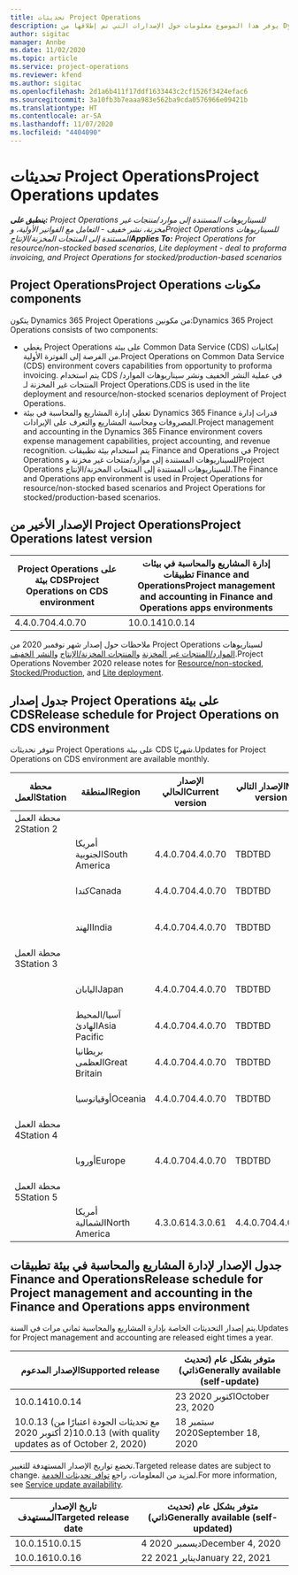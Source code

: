 ```yaml
---
title: تحديثات Project Operations
description: يوفر هذا الموضوع معلومات حول الإصدارات التي تم إطلاقها من Dynamics 365 Project Operations.
author: sigitac
manager: Annbe
ms.date: 11/02/2020
ms.topic: article
ms.service: project-operations
ms.reviewer: kfend
ms.author: sigitac
ms.openlocfilehash: 2d1a6b411f17ddf1633443c2cf1526f3424efac6
ms.sourcegitcommit: 3a10fb3b7eaaa983e562ba9cda0576966e09421b
ms.translationtype: HT
ms.contentlocale: ar-SA
ms.lasthandoff: 11/07/2020
ms.locfileid: "4404090"
---
```

# <a name="project-operations-updates"></a><span data-ttu-id="a2ad4-103">تحديثات Project Operations</span><span class="sxs-lookup"><span data-stu-id="a2ad4-103">Project Operations updates</span></span>

<span data-ttu-id="a2ad4-104">_**ينطبق على:** Project Operations للسيناريوهات المستندة إلى موارد/منتجات غير مخزنة‬، نشر خفيف - التعامل مع الفواتير الأولية‬، وProject Operations للسيناريوهات المستندة إلى المنتجات المخزنة/الإنتاج_</span><span class="sxs-lookup"><span data-stu-id="a2ad4-104">_**Applies To:** Project Operations for resource/non-stocked based scenarios, Lite deployment - deal to proforma invoicing, and Project Operations for stocked/production-based scenarios_</span></span>

## <a name="project-operations-components"></a><span data-ttu-id="a2ad4-105">‏‫مكونات Project Operations</span><span class="sxs-lookup"><span data-stu-id="a2ad4-105">Project Operations components</span></span>

<span data-ttu-id="a2ad4-106">يتكون Dynamics 365 Project Operations من مكونين:</span><span class="sxs-lookup"><span data-stu-id="a2ad4-106">Dynamics 365 Project Operations consists of two components:</span></span>

- <span data-ttu-id="a2ad4-107">يغطي Project Operations على بيئة Common Data Service (CDS) إمكانيات من الفرصة إلى الفوترة الأولية.</span><span class="sxs-lookup"><span data-stu-id="a2ad4-107">Project Operations on Common Data Service (CDS) environment covers capabilities from opportunity to proforma invoicing.</span></span> <span data-ttu-id="a2ad4-108">يتم استخدام CDS في عملية النشر الخفيف ونشر سيناريوهات الموارد/المنتجات غير المخزنة‬ لـ Project Operations.</span><span class="sxs-lookup"><span data-stu-id="a2ad4-108">CDS is used in the lite deployment and resource/non-stocked scenarios deployment of Project Operations.</span></span>
- <span data-ttu-id="a2ad4-109">تغطي إدارة المشاريع والمحاسبة في بيئة Dynamics 365 Finance قدرات إدارة المصروفات ومحاسبة المشاريع والتعرف على الإيرادات.</span><span class="sxs-lookup"><span data-stu-id="a2ad4-109">Project management and accounting in the Dynamics 365 Finance environment covers expense management capabilities, project accounting, and revenue recognition.</span></span> <span data-ttu-id="a2ad4-110">يتم استخدام بيئة تطبيقات Finance and Operations في Project Operations للسيناريوهات المستندة إلى موارد/منتجات غير مخزنة‬ وProject Operations للسيناريوهات المستندة إلى المنتجات المخزنة/الإنتاج.</span><span class="sxs-lookup"><span data-stu-id="a2ad4-110">The Finance and Operations app environment is used in Project Operations for resource/non-stocked based scenarios and Project Operations for stocked/production-based scenarios.</span></span>

## <a name="project-operations-latest-version"></a><span data-ttu-id="a2ad4-111">الإصدار الأخير من Project Operations</span><span class="sxs-lookup"><span data-stu-id="a2ad4-111">Project Operations latest version</span></span>

| <span data-ttu-id="a2ad4-112">Project Operations على بيئة CDS</span><span class="sxs-lookup"><span data-stu-id="a2ad4-112">Project Operations on CDS environment</span></span> | <span data-ttu-id="a2ad4-113">إدارة المشاريع والمحاسبة في بيئات تطبيقات Finance and Operations</span><span class="sxs-lookup"><span data-stu-id="a2ad4-113">Project management and accounting in Finance and Operations apps environments</span></span> |
| --- | --- |
| <span data-ttu-id="a2ad4-114">4.4.0.70</span><span class="sxs-lookup"><span data-stu-id="a2ad4-114">4.4.0.70</span></span> | <span data-ttu-id="a2ad4-115">10.0.14</span><span class="sxs-lookup"><span data-stu-id="a2ad4-115">10.0.14</span></span> |

<span data-ttu-id="a2ad4-116">ملاحظات حول إصدار شهر نوفمبر 2020 من Project Operations لسيناريوهات [الموارد/المنتجات غير المخزنة‬](whats-new-nov-2020-resource-based.md) و[المنتجات المخزنة/الإنتاج](../prod-pma/whats-new/whats-new-nov-2020-production-based.md) و[النشر الخفيف](../pro/whats-new/whats-new-nov-2020-lite.md).</span><span class="sxs-lookup"><span data-stu-id="a2ad4-116">Project Operations November 2020 release notes for [Resource/non-stocked](whats-new-nov-2020-resource-based.md), [Stocked/Production](../prod-pma/whats-new/whats-new-nov-2020-production-based.md), and [Lite deployment](../pro/whats-new/whats-new-nov-2020-lite.md).</span></span>

## <a name="release-schedule-for-project-operations-on-cds-environment"></a><span data-ttu-id="a2ad4-117">جدول إصدار Project Operations على بيئة CDS</span><span class="sxs-lookup"><span data-stu-id="a2ad4-117">Release schedule for Project Operations on CDS environment</span></span>

<span data-ttu-id="a2ad4-118">تتوفر تحديثات Project Operations على بيئة CDS شهريًا.</span><span class="sxs-lookup"><span data-stu-id="a2ad4-118">Updates for Project Operations on CDS environment are available monthly.</span></span> 

| <span data-ttu-id="a2ad4-119">محطة العمل</span><span class="sxs-lookup"><span data-stu-id="a2ad4-119">Station</span></span>   | <span data-ttu-id="a2ad4-120">المنطقة</span><span class="sxs-lookup"><span data-stu-id="a2ad4-120">Region</span></span>        | <span data-ttu-id="a2ad4-121">الإصدار الحالي</span><span class="sxs-lookup"><span data-stu-id="a2ad4-121">Current version</span></span> | <span data-ttu-id="a2ad4-122">الإصدار التالي</span><span class="sxs-lookup"><span data-stu-id="a2ad4-122">Next version</span></span> | <span data-ttu-id="a2ad4-123">متوفر بشكل عام</span><span class="sxs-lookup"><span data-stu-id="a2ad4-123">Generally available</span></span> |
|-----------|---------------|-----------------|--------------|---------------------|
| <span data-ttu-id="a2ad4-124">محطة العمل 2</span><span class="sxs-lookup"><span data-stu-id="a2ad4-124">Station 2</span></span> |   &nbsp;      |    &nbsp;       | &nbsp;       |      &nbsp;         |
|   &nbsp;  | <span data-ttu-id="a2ad4-125">أمريكا الجنوبية</span><span class="sxs-lookup"><span data-stu-id="a2ad4-125">South America</span></span> |  <span data-ttu-id="a2ad4-126">4.4.0.70</span><span class="sxs-lookup"><span data-stu-id="a2ad4-126">4.4.0.70</span></span>       | <span data-ttu-id="a2ad4-127">TBD</span><span class="sxs-lookup"><span data-stu-id="a2ad4-127">TBD</span></span>     | <span data-ttu-id="a2ad4-128">20 نوفمبر 20</span><span class="sxs-lookup"><span data-stu-id="a2ad4-128">20-Nov-20</span></span>           |
|    &nbsp; | <span data-ttu-id="a2ad4-129">كندا</span><span class="sxs-lookup"><span data-stu-id="a2ad4-129">Canada</span></span>        |  <span data-ttu-id="a2ad4-130">4.4.0.70</span><span class="sxs-lookup"><span data-stu-id="a2ad4-130">4.4.0.70</span></span>       | <span data-ttu-id="a2ad4-131">TBD</span><span class="sxs-lookup"><span data-stu-id="a2ad4-131">TBD</span></span>     | <span data-ttu-id="a2ad4-132">20 نوفمبر 20</span><span class="sxs-lookup"><span data-stu-id="a2ad4-132">20-Nov-20</span></span>           |
|   &nbsp;  | <span data-ttu-id="a2ad4-133">الهند</span><span class="sxs-lookup"><span data-stu-id="a2ad4-133">India</span></span>         |  <span data-ttu-id="a2ad4-134">4.4.0.70</span><span class="sxs-lookup"><span data-stu-id="a2ad4-134">4.4.0.70</span></span>       | <span data-ttu-id="a2ad4-135">TBD</span><span class="sxs-lookup"><span data-stu-id="a2ad4-135">TBD</span></span>     | <span data-ttu-id="a2ad4-136">20 نوفمبر 20</span><span class="sxs-lookup"><span data-stu-id="a2ad4-136">20-Nov-20</span></span>           |
| <span data-ttu-id="a2ad4-137">محطة العمل 3</span><span class="sxs-lookup"><span data-stu-id="a2ad4-137">Station 3</span></span>  |      &nbsp;   |     &nbsp;      |     &nbsp;   |      &nbsp;         |
|   &nbsp;  | <span data-ttu-id="a2ad4-138">اليابان</span><span class="sxs-lookup"><span data-stu-id="a2ad4-138">Japan</span></span>         |  <span data-ttu-id="a2ad4-139">4.4.0.70</span><span class="sxs-lookup"><span data-stu-id="a2ad4-139">4.4.0.70</span></span>       | <span data-ttu-id="a2ad4-140">TBD</span><span class="sxs-lookup"><span data-stu-id="a2ad4-140">TBD</span></span>     | <span data-ttu-id="a2ad4-141">04 ديسمبر 20</span><span class="sxs-lookup"><span data-stu-id="a2ad4-141">04-Dec-20</span></span>           |
|   &nbsp;  | <span data-ttu-id="a2ad4-142">آسيا/المحيط الهادئ</span><span class="sxs-lookup"><span data-stu-id="a2ad4-142">Asia Pacific</span></span>  |  <span data-ttu-id="a2ad4-143">4.4.0.70</span><span class="sxs-lookup"><span data-stu-id="a2ad4-143">4.4.0.70</span></span>       | <span data-ttu-id="a2ad4-144">TBD</span><span class="sxs-lookup"><span data-stu-id="a2ad4-144">TBD</span></span>     | <span data-ttu-id="a2ad4-145">04 ديسمبر 20</span><span class="sxs-lookup"><span data-stu-id="a2ad4-145">04-Dec-20</span></span>           |
|   &nbsp;  | <span data-ttu-id="a2ad4-146">بريطانيا العظمى</span><span class="sxs-lookup"><span data-stu-id="a2ad4-146">Great Britain</span></span> |  <span data-ttu-id="a2ad4-147">4.4.0.70</span><span class="sxs-lookup"><span data-stu-id="a2ad4-147">4.4.0.70</span></span>       | <span data-ttu-id="a2ad4-148">TBD</span><span class="sxs-lookup"><span data-stu-id="a2ad4-148">TBD</span></span>     | <span data-ttu-id="a2ad4-149">04 ديسمبر 20</span><span class="sxs-lookup"><span data-stu-id="a2ad4-149">04-Dec-20</span></span>           |
|   &nbsp;  | <span data-ttu-id="a2ad4-150">‏‫أوقيانوسيا‬</span><span class="sxs-lookup"><span data-stu-id="a2ad4-150">Oceania</span></span>       |  <span data-ttu-id="a2ad4-151">4.4.0.70</span><span class="sxs-lookup"><span data-stu-id="a2ad4-151">4.4.0.70</span></span>       | <span data-ttu-id="a2ad4-152">TBD</span><span class="sxs-lookup"><span data-stu-id="a2ad4-152">TBD</span></span>     | <span data-ttu-id="a2ad4-153">04 ديسمبر 20</span><span class="sxs-lookup"><span data-stu-id="a2ad4-153">04-Dec-20</span></span>           |
| <span data-ttu-id="a2ad4-154">محطة العمل 4</span><span class="sxs-lookup"><span data-stu-id="a2ad4-154">Station 4</span></span> |     &nbsp;    |     &nbsp;      |     &nbsp;   |      &nbsp;         |
|   &nbsp;  | <span data-ttu-id="a2ad4-155">أوروبا</span><span class="sxs-lookup"><span data-stu-id="a2ad4-155">Europe</span></span>        |  <span data-ttu-id="a2ad4-156">4.4.0.70</span><span class="sxs-lookup"><span data-stu-id="a2ad4-156">4.4.0.70</span></span>       | <span data-ttu-id="a2ad4-157">TBD</span><span class="sxs-lookup"><span data-stu-id="a2ad4-157">TBD</span></span>     | <span data-ttu-id="a2ad4-158">11 ديسمبر 20</span><span class="sxs-lookup"><span data-stu-id="a2ad4-158">11-Dec-20</span></span>           |
| <span data-ttu-id="a2ad4-159">محطة العمل 5</span><span class="sxs-lookup"><span data-stu-id="a2ad4-159">Station 5</span></span> |     &nbsp;    |     &nbsp;      |     &nbsp;   |      &nbsp;         |
|   &nbsp;  | <span data-ttu-id="a2ad4-160">أمريكا الشمالية</span><span class="sxs-lookup"><span data-stu-id="a2ad4-160">North America</span></span> | <span data-ttu-id="a2ad4-161">4.3.0.61</span><span class="sxs-lookup"><span data-stu-id="a2ad4-161">4.3.0.61</span></span>        | <span data-ttu-id="a2ad4-162">4.4.0.70</span><span class="sxs-lookup"><span data-stu-id="a2ad4-162">4.4.0.70</span></span>     | <span data-ttu-id="a2ad4-163">15 نوفمبر 20</span><span class="sxs-lookup"><span data-stu-id="a2ad4-163">15-Nov-20</span></span>           |

## <a name="release-schedule-for-project-management-and-accounting-in-the-finance-and-operations-apps-environment"></a><span data-ttu-id="a2ad4-164">جدول الإصدار لإدارة المشاريع والمحاسبة في بيئة تطبيقات Finance and Operations</span><span class="sxs-lookup"><span data-stu-id="a2ad4-164">Release schedule for Project management and accounting in the Finance and Operations apps environment</span></span>

<span data-ttu-id="a2ad4-165">يتم إصدار التحديثات الخاصة بإدارة المشاريع والمحاسبة ثماني مرات في السنة.</span><span class="sxs-lookup"><span data-stu-id="a2ad4-165">Updates for Project management and accounting are released eight times a year.</span></span>

| <span data-ttu-id="a2ad4-166">الإصدار المدعوم</span><span class="sxs-lookup"><span data-stu-id="a2ad4-166">Supported release</span></span> | <span data-ttu-id="a2ad4-167">متوفر بشكل عام (تحديث ذاتي)</span><span class="sxs-lookup"><span data-stu-id="a2ad4-167">Generally available (self-update)</span></span> |
| --- | --- |
| <span data-ttu-id="a2ad4-168">10.0.14</span><span class="sxs-lookup"><span data-stu-id="a2ad4-168">10.0.14</span></span> | <span data-ttu-id="a2ad4-169">23 اكتوبر 2020</span><span class="sxs-lookup"><span data-stu-id="a2ad4-169">October 23, 2020</span></span> |
| <span data-ttu-id="a2ad4-170">10.0.13 (مع تحديثات الجودة اعتبارًا من 2 أكتوبر 2020)</span><span class="sxs-lookup"><span data-stu-id="a2ad4-170">10.0.13 (with quality updates as of October 2, 2020)</span></span> | <span data-ttu-id="a2ad4-171">18 سبتمبر 2020</span><span class="sxs-lookup"><span data-stu-id="a2ad4-171">September 18, 2020</span></span> |

<span data-ttu-id="a2ad4-172">تخضع تواريخ الإصدار المستهدفة للتغيير.</span><span class="sxs-lookup"><span data-stu-id="a2ad4-172">Targeted release dates are subject to change.</span></span> <span data-ttu-id="a2ad4-173">لمزيد من المعلومات، راجع [توافر تحديثات الخدمة](https://docs.microsoft.com/dynamics365/fin-ops-core/fin-ops/get-started/public-preview-releases?toc=/dynamics365/finance/toc.json).</span><span class="sxs-lookup"><span data-stu-id="a2ad4-173">For more information, see [Service update availability](https://docs.microsoft.com/dynamics365/fin-ops-core/fin-ops/get-started/public-preview-releases?toc=/dynamics365/finance/toc.json).</span></span>

| <span data-ttu-id="a2ad4-174">تاريخ الإصدار المستهدف</span><span class="sxs-lookup"><span data-stu-id="a2ad4-174">Targeted release date</span></span> | <span data-ttu-id="a2ad4-175">متوفر بشكل عام (تحديث ذاتي)</span><span class="sxs-lookup"><span data-stu-id="a2ad4-175">Generally available (self- updated)</span></span> |
| --- | --- |
| <span data-ttu-id="a2ad4-176">10.0.15</span><span class="sxs-lookup"><span data-stu-id="a2ad4-176">10.0.15</span></span> | <span data-ttu-id="a2ad4-177">4 ديسمبر 2020</span><span class="sxs-lookup"><span data-stu-id="a2ad4-177">December 4, 2020</span></span> |
| <span data-ttu-id="a2ad4-178">10.0.16</span><span class="sxs-lookup"><span data-stu-id="a2ad4-178">10.0.16</span></span> | <span data-ttu-id="a2ad4-179">22 يناير 2021</span><span class="sxs-lookup"><span data-stu-id="a2ad4-179">January 22, 2021</span></span> |

